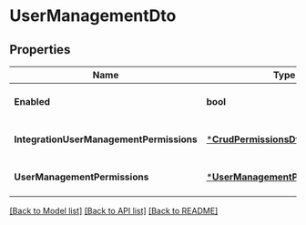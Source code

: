 # UserManagementDto

## Properties
Name | Type | Description | Notes
------------ | ------------- | ------------- | -------------
**Enabled** | **bool** |  | [optional] [default to null]
**IntegrationUserManagementPermissions** | [***CrudPermissionsDto**](CRUDPermissionsDto.md) |  | [optional] [default to null]
**UserManagementPermissions** | [***UserManagementPermissionsDto**](UserManagementPermissionsDto.md) |  | [optional] [default to null]

[[Back to Model list]](../README.md#documentation-for-models) [[Back to API list]](../README.md#documentation-for-api-endpoints) [[Back to README]](../README.md)


